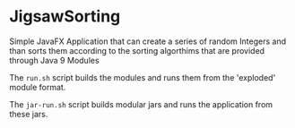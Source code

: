 # JigsawSorting
Simple JavaFX Application that can create a series of random Integers and than sorts them according to the sorting algorthims that are provided through Java 9 Modules 

The `run.sh` script builds the modules and runs them from the 'exploded' module format.

The `jar-run.sh` script builds modular jars and runs the application from these jars.
